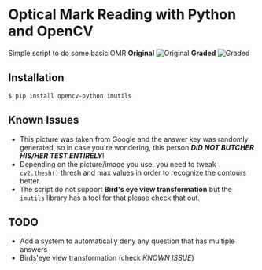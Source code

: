 # Optical Mark Reading with Python and OpenCV
Simple script to do some basic OMR
**Original**
![Original](https://imgur.com/7vfAng8.jpg)
**Graded**
![Graded](https://imgur.com/OaV2UtV.png)
## Installation 
`$ pip install opencv-python imutils`

## Known Issues
- This picture was taken from Google and the answer key was randomly generated, so in case you're wondering, this person _**DID NOT BUTCHER HIS/HER TEST ENTIRELY**_!
- Depending on the picture/image you use, you need to tweak `cv2.thesh()` thresh and max values in order to recognize the contours better.
- The script do not support **Bird's eye view transformation** but the `imutils` library has a tool for that please check that out. 

## TODO
- Add a system to automatically deny any question that has multiple answers
- Birds'eye view transformation (check _KNOWN ISSUE_)
